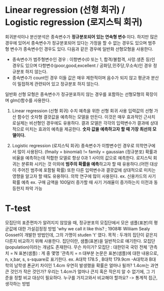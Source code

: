 #  Linear regression (선형 회귀) / Logistic regression (로지스틱 회귀)
회귀분석이나 분산분석은 종속변수가  <b>정규분포되어 있는 연속형 변수 </b>이다.
하지만 많은 경우에 있어서 종속변수가 정규분포되어 있다는 가정을 할 수 없는 경우도 있으며 범주형 변수가 종속변수인 경우도 있다. 다음과 같은 경우에 일반화 선형모형을 사용한다.
  * 종속변수가 범주형변수인 경우 : 이항변수(0 또는 1, 합격/불합격, 사망.생존 등)인 경우도 있으며 다항변수(poor,good,excellent / 공화당,민주당,무소속)인 경우 정규분포 하지 않는다.
  * 종속변수가 count인 경우 이들 값은 매우 제한적이며 음수가 되지 않고 평균과 분산이 밀접하게 관련되어 있고 정규분포 하지 않는다.
  
  일반화 선형 모형은 종속변수가 정규분포하지 않는 경우를 포함하는 선형모형의 확장이며 glm()함수를 사용한다.
  
  
  
1. Linear regression (선형 회귀)
   수치 예측을 위한 선형 회귀 사용
   입력값의 선형 가산 함수인 숫자형 결괏값을 예측하는 모델을 만든다. 이것은 매우 효과적인 근사치로실제는 비선형인 경우에도 유용하다.
   결과 모델은 각각의 입력변수가 결과에 상대적으로 미치는 효과의 예측을 제공한다. <b> 숫자 값을 예측하고자 할 때 가장 최선의 모델이다.</b> 

2. Logistic regression (로지스틱 회귀)
   종속변수가 이항변수인 경우로 의학연구에서 많이 사용된다. (fmaily = binomial)  != family = gaussian (정규분포)
   확률과 비율을 예측하는데 적합한 모델로 항상 0과 1 사이의 값으로 예측한다.
   로지스틱 회귀는 분류화 시키는 것 이외에  <b>범주의 확률을 예측</b>하고자 할 때 유용하다.(어떤 대상이 주어진 범주에 포함될 확률) 또한 다른 입력변수과 결괏값에 상대적으로 미치는 영향을 알고자 할 때도 유용하다.  의학 연구에 많이 사용된다.
   ex. 신용카드의 사기 확률 예측
   ex. 구매 금액을 100달러 증가할 때 사기 거래율이 증가하는지 이전과 동등한지 파악 가능 
   
   
# T-test
모집단의 표준편차가 알려지지 않았을 때, 정규분포의 모집단에서 모은 샘플(표본)의 평균값에 대한 가설검정정 방법
'why we call it like this? ; 1908年 Wiliiam Sealy Gosset이 개발한 방법인데, 그의 가명이 studen 't' 였다. 
목적 : 두개의 집단이 같은지 다른지 비교하기 위해 사용한다.
집단이란, 샘플(표본)을 일반적으로 얘기한다. 모집단(population)이라는 개념도 존재한다. 무슨 차이가?
모집단 :   대한민국 국민 전체
  '관측치 = N
 표본(샘플) : 게 중 몇명
  '관측치 = n 
 대부분 논문은 표본(샘플)에 대한 내용으로, n, x,bar, s, s-square로 표기한다.
 ex. A대학 178.5  , B대학 179.9cm 
  -A대학과 B대학의 남학생 푠균키 차이인 1.4cm 우연히 발생했을 확률은 얼마나 될까?
  1.4cm는 과연 큰 것인가 작은 것인가?
  우리는 1.4cm가 얼마나 큰지 혹은 작은지 알 수 없기에, 그 기준을 정할 비교 대상이 필요하다.
  누구를 가지고와서 비교해야 할까요? -> 통계적 접근, 생각하는 방법
  
 
